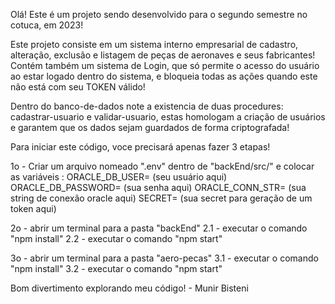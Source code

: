 Olá! Este é um projeto sendo desenvolvido para o segundo semestre no cotuca, em 2023!

Este projeto consiste em um sistema interno empresarial de cadastro, alteração, exclusão e listagem de peças de aeronaves e seus fabricantes!
Contém também um sistema de Login, que só permite o acesso do usuário ao estar logado dentro do sistema, e bloqueia todas as ações quando este não está com seu TOKEN válido!


Dentro do banco-de-dados note a existencia de duas procedures: 
cadastrar-usuario e validar-usuario, estas homologam a criação de usuários e garantem que os dados sejam guardados de forma criptografada!

Para iniciar este código, voce precisará apenas fazer 3 etapas!

1o - Criar um arquivo nomeado ".env" dentro de "backEnd/src/" e colocar as variáveis : 
      ORACLE_DB_USER= (seu usuário aqui)
      ORACLE_DB_PASSWORD= (sua senha aqui)
      ORACLE_CONN_STR= (sua string de conexão oracle aqui)
      SECRET= (sua secret para geração de um token aqui)

2o - abrir um terminal para a pasta "backEnd"
    2.1 - executar o comando "npm install"
    2.2 - executar o comando "npm start"

3o - abrir um terminal para a pasta "aero-pecas"
    3.1 - executar o comando "npm install"
    3.2 - executar o comando "npm start"

Bom divertimento explorando meu código! - Munir Bisteni
